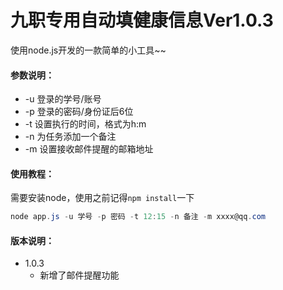 # 九职专用自动填健康信息Ver1.0.3

使用node.js开发的一款简单的小工具~~

#### 参数说明：

- -u      登录的学号/账号
- -p      登录的密码/身份证后6位
- -t       设置执行的时间，格式为h:m
- -n      为任务添加一个备注
- -m     设置接收邮件提醒的邮箱地址

#### 使用教程：

需要安装node，使用之前记得`npm install`一下

~~~powershell
node app.js -u 学号 -p 密码 -t 12:15 -n 备注 -m xxxx@qq.com
~~~

#### 版本说明：

- 1.0.3
  - 新增了邮件提醒功能